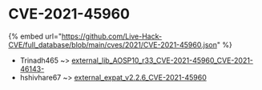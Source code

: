 # CVE-2021-45960
{% embed url="https://github.com/Live-Hack-CVE/full_database/blob/main/cves/2021/CVE-2021-45960.json" %}

* Trinadh465 ~> [external_lib_AOSP10_r33_CVE-2021-45960_CVE-2021-46143-](https://www.alice-snow.ru/2021/database/cve-2021-45960/external_lib_aosp10_r33_cve-2021-45960_cve-2021-46143--trinadh465)
* hshivhare67 ~> [external_expat_v2.2.6_CVE-2021-45960](https://www.alice-snow.ru/2021/database/cve-2021-45960/external_expat_v2.2.6_cve-2021-45960-hshivhare67)